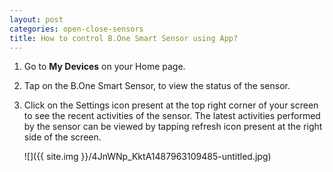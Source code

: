 ```yaml
---
layout: post
categories: open-close-sensors
title: How to control B.One Smart Sensor using App?
---
```


1. Go to **My Devices** on your Home page.

2. Tap on the B.One Smart Sensor, to view the status of the sensor.

3. Click on the Settings icon present at the top right corner of your screen to see the recent activities of the sensor. The latest activities performed by the sensor can be viewed by tapping refresh icon present at the right side of the screen.

    ![]({{ site.img }}/4JnWNp_KktA1487963109485-untitled.jpg)